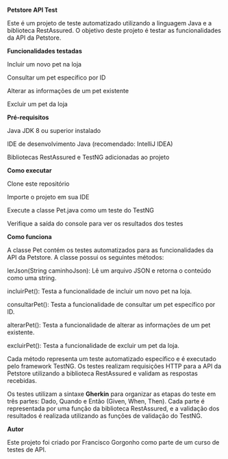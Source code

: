**Petstore API Test**

Este é um projeto de teste automatizado utilizando a linguagem Java e a biblioteca RestAssured. O objetivo deste projeto é testar as funcionalidades da API da Petstore.

**Funcionalidades testadas**

Incluir um novo pet na loja

Consultar um pet específico por ID

Alterar as informações de um pet existente

Excluir um pet da loja

**Pré-requisitos**

Java JDK 8 ou superior instalado

IDE de desenvolvimento Java (recomendado: IntelliJ IDEA)

Bibliotecas RestAssured e TestNG adicionadas ao projeto

**Como executar**

Clone este repositório

Importe o projeto em sua IDE

Execute a classe Pet.java como um teste do TestNG

Verifique a saída do console para ver os resultados dos testes

**Como funciona**

A classe Pet contém os testes automatizados para as funcionalidades da API da Petstore. A classe possui os seguintes métodos:

lerJson(String caminhoJson): Lê um arquivo JSON e retorna o conteúdo como uma string.

incluirPet(): Testa a funcionalidade de incluir um novo pet na loja.

consultarPet(): Testa a funcionalidade de consultar um pet específico por ID.

alterarPet(): Testa a funcionalidade de alterar as informações de um pet existente.

excluirPet(): Testa a funcionalidade de excluir um pet da loja.

Cada método representa um teste automatizado específico e é executado pelo framework TestNG. Os testes realizam requisições HTTP para a API da Petstore utilizando a biblioteca RestAssured e validam as respostas recebidas.

Os testes utilizam a sintaxe **Gherkin** para organizar as etapas do teste em três partes: Dado, Quando e Então (Given, When, Then). Cada parte é representada por uma função da biblioteca RestAssured, e a validação dos resultados é realizada utilizando as funções de validação do TestNG.

**Autor**

Este projeto foi criado por Francisco Gorgonho como parte de um curso de testes de API.
